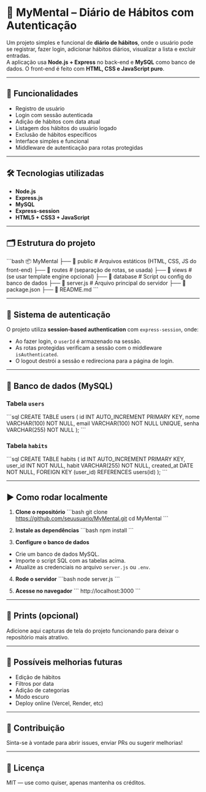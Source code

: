 # 🧠 MyMental – Diário de Hábitos com Autenticação

Um projeto simples e funcional de **diário de hábitos**, onde o usuário pode se registrar, fazer login, adicionar hábitos diários, visualizar a lista e excluir entradas.  
A aplicação usa **Node.js + Express** no back-end e **MySQL** como banco de dados. O front-end é feito com **HTML, CSS e JavaScript puro**.

---

## 🚀 Funcionalidades

- Registro de usuário
- Login com sessão autenticada
- Adição de hábitos com data atual
- Listagem dos hábitos do usuário logado
- Exclusão de hábitos específicos
- Interface simples e funcional
- Middleware de autenticação para rotas protegidas

---

## 🛠️ Tecnologias utilizadas

- **Node.js**
- **Express.js**
- **MySQL**
- **Express-session**
- **HTML5 + CSS3 + JavaScript**

---

## 🗂️ Estrutura do projeto

\`\`\`bash
📦 MyMental
├── 📁 public            # Arquivos estáticos (HTML, CSS, JS do front-end)
├── 📁 routes            # (separação de rotas, se usada)
├── 📁 views             # (se usar template engine opcional)
├── 📁 database          # Script ou config do banco de dados
├── 📄 server.js         # Arquivo principal do servidor
├── 📄 package.json
├── 📄 README.md
\`\`\`

---

## 🔐 Sistema de autenticação

O projeto utiliza **session-based authentication** com `express-session`, onde:
- Ao fazer login, o `userId` é armazenado na sessão.
- As rotas protegidas verificam a sessão com o middleware `isAuthenticated`.
- O logout destrói a sessão e redireciona para a página de login.

---

## 💾 Banco de dados (MySQL)

### Tabela `users`
\`\`\`sql
CREATE TABLE users (
    id INT AUTO_INCREMENT PRIMARY KEY,
    nome VARCHAR(100) NOT NULL,
    email VARCHAR(100) NOT NULL UNIQUE,
    senha VARCHAR(255) NOT NULL
);
\`\`\`

### Tabela `habits`
\`\`\`sql
CREATE TABLE habits (
    id INT AUTO_INCREMENT PRIMARY KEY,
    user_id INT NOT NULL,
    habit VARCHAR(255) NOT NULL,
    created_at DATE NOT NULL,
    FOREIGN KEY (user_id) REFERENCES users(id)
);
\`\`\`

---

## ▶️ Como rodar localmente

1. **Clone o repositório**
\`\`\`bash
git clone https://github.com/seuusuario/MyMental.git
cd MyMental
\`\`\`

2. **Instale as dependências**
\`\`\`bash
npm install
\`\`\`

3. **Configure o banco de dados**
- Crie um banco de dados MySQL.
- Importe o script SQL com as tabelas acima.
- Atualize as credenciais no arquivo `server.js` ou `.env`.

4. **Rode o servidor**
\`\`\`bash
node server.js
\`\`\`

5. **Acesse no navegador**
\`\`\`
http://localhost:3000
\`\`\`

---

## 📸 Prints (opcional)
Adicione aqui capturas de tela do projeto funcionando para deixar o repositório mais atrativo.

---

## 📌 Possíveis melhorias futuras

- Edição de hábitos
- Filtros por data
- Adição de categorias
- Modo escuro
- Deploy online (Vercel, Render, etc)

---

## 🤝 Contribuição

Sinta-se à vontade para abrir issues, enviar PRs ou sugerir melhorias!

---

## 📄 Licença

MIT — use como quiser, apenas mantenha os créditos.